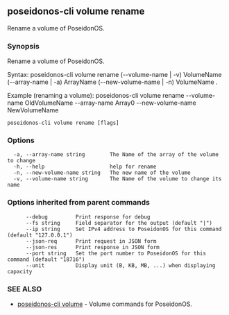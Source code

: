 ## poseidonos-cli volume rename

Rename a volume of PoseidonOS.

### Synopsis

Rename a volume of PoseidonOS.

Syntax:
	poseidonos-cli volume rename (--volume-name | -v) VolumeName (--array-name | -a) ArrayName (--new-volume-name | -n) VolumeName .

Example (renaming a volume): 
	poseidonos-cli volume rename --volume-name OldVolumeName --array-name Array0 --new-volume-name NewVolumeName
          

```
poseidonos-cli volume rename [flags]
```

### Options

```
  -a, --array-name string        The Name of the array of the volume to change
  -h, --help                     help for rename
  -n, --new-volume-name string   The new name of the volume
  -v, --volume-name string       The Name of the volume to change its name
```

### Options inherited from parent commands

```
      --debug         Print response for debug
      --fs string     Field separator for the output (default "|")
      --ip string     Set IPv4 address to PoseidonOS for this command (default "127.0.0.1")
      --json-req      Print request in JSON form
      --json-res      Print response in JSON form
      --port string   Set the port number to PoseidonOS for this command (default "18716")
      --unit          Display unit (B, KB, MB, ...) when displaying capacity
```

### SEE ALSO

* [poseidonos-cli volume](poseidonos-cli_volume.md)	 - Volume commands for PoseidonOS.

